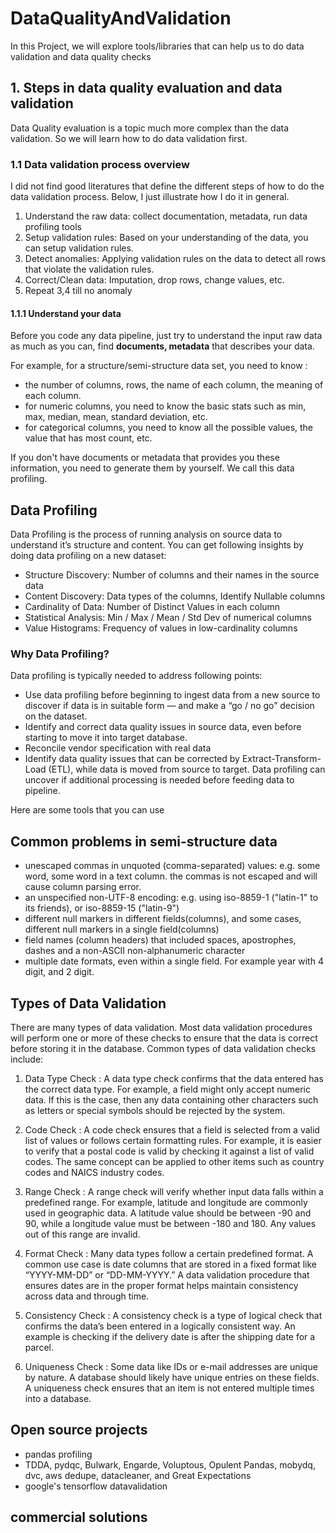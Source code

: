 # DataQualityAndValidation

In this Project, we will explore tools/libraries that can help us to do data validation and data quality checks

## 1. Steps in data quality evaluation and data validation

Data Quality evaluation is a topic much more complex than the data validation. So we will learn how to do data validation 
first.

### 1.1 Data validation process overview
I did not find good literatures that define the different steps of how to do the data validation process.
Below, I just illustrate how I do it in general.

1. Understand the raw data: collect documentation, metadata, run data profiling tools
2. Setup validation rules: Based on your understanding of the data, you can setup validation rules.
3. Detect anomalies:  Applying validation rules on the data to detect all rows that violate the validation rules.
4. Correct/Clean data: Imputation, drop rows, change values, etc.
5. Repeat 3,4 till no anomaly 

#### 1.1.1 Understand your data

Before you code any data pipeline, just try to understand the input raw data as much as you can, find **documents, metadata**
that describes your data. 

For example, for a structure/semi-structure data set, you need to know :
- the number of columns, rows, the name of each column, the meaning of each column. 
- for numeric columns, you need to know the basic stats such as min, max, median, mean, standard deviation, etc. 
- for categorical columns, you need to know all the possible values, the value that has most count, etc.

If you don't have documents or metadata that provides you these information, you need to generate them by yourself. We call this data profiling.

## Data Profiling

Data Profiling is the process of running analysis on source data to understand it’s structure and content. You can get following insights by doing data profiling on a new dataset:
- Structure Discovery: Number of columns and their names in the source data
- Content Discovery: Data types of the columns, Identify Nullable columns
- Cardinality of Data: Number of Distinct Values in each column
- Statistical Analysis: Min / Max / Mean / Std Dev of numerical columns
- Value Histograms: Frequency of values in low-cardinality columns

### Why Data Profiling?
Data profiling is typically needed to address following points:
- Use data profiling before beginning to ingest data from a new source to discover if data is in suitable form — and make a “go / no go” decision on the dataset.
- Identify and correct data quality issues in source data, even before starting to move it into target database.
- Reconcile vendor specification with real data
- Identify data quality issues that can be corrected by Extract-Transform-Load (ETL), while data is moved from source to target. Data profiling can uncover if additional processing is needed before feeding data to pipeline.

Here are some tools that you can use

## Common problems in semi-structure data

- unescaped commas in unquoted (comma-separated) values: e.g. some word, some word in a text column. the commas is not escaped 
    and will cause column parsing error.
- an unspecified non-UTF-8 encoding: e.g. using iso-8859-1 ("latin-1" to its friends), or iso-8859-15 ("latin-9") 
- different null markers in different fields(columns), and some cases, different null markers in a single field(columns)
- field names (column headers) that included spaces, apostrophes, dashes and a non-ASCII 
   non-alphanumeric character
- multiple date formats, even within a single field. For example year with 4 digit, and 2 digit. 

## Types of Data Validation

There are many types of data validation. Most data validation procedures will perform one or more of these checks 
to ensure that the data is correct before storing it in the database. Common types of data validation checks include:

 
1. Data Type Check : A data type check confirms that the data entered has the correct data type. For example, a field 
     might only accept numeric data. If this is the case, then any data containing other characters such as letters or 
     special symbols should be rejected by the system.

 

2. Code Check : A code check ensures that a field is selected from a valid list of values or follows certain 
    formatting rules. For example, it is easier to verify that a postal code is valid by checking it against a list 
    of valid codes. The same concept can be applied to other items such as country codes and NAICS industry codes.

 

3. Range Check : A range check will verify whether input data falls within a predefined range. For example, 
   latitude and longitude are commonly used in geographic data. A latitude value should be between -90 and 90, 
    while a longitude value must be between -180 and 180. Any values out of this range are invalid.

 

4. Format Check : Many data types follow a certain predefined format. A common use case is date columns that are 
   stored in a fixed format like “YYYY-MM-DD” or “DD-MM-YYYY.” A data validation procedure that ensures dates 
   are in the proper format helps maintain consistency across data and through time.

 

5. Consistency Check : A consistency check is a type of logical check that confirms the data’s been entered in a 
   logically consistent way. An example is checking if the delivery date is after the shipping date for a parcel.

 

6. Uniqueness Check : Some data like IDs or e-mail addresses are unique by nature. A database should likely have 
   unique entries on these fields. A uniqueness check ensures that an item is not entered multiple times into a database.

 
## Open source projects

- pandas profiling
- TDDA, pydqc, Bulwark, Engarde, Voluptous, Opulent Pandas, mobydq, dvc, aws dedupe, datacleaner, and Great Expectations
- google's tensorflow datavalidation

## commercial solutions
